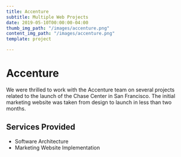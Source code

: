 ```yaml
---
title: Accenture
subtitle: Multiple Web Projects
date: 2019-05-10T00:00:00-04:00
thumb_img_path: "/images/accenture.png"
content_img_path: "/images/accenture.png"
template: project

---
```

# Accenture

We were thrilled to work with the Accenture team on several projects related to the launch of the Chase Center in San Francisco.  The initial marketing website was taken from design to launch in less than two months. 

## Services Provided

* Software Architecture
* Marketing Website Implementation